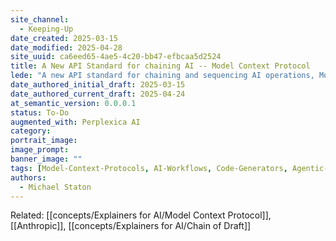 ```yaml
---
site_channel:
  - Keeping-Up
date_created: 2025-03-15
date_modified: 2025-04-28
site_uuid: ca6eed65-4ae5-4c20-bb47-efbcaa5d2524
title: A New API Standard for chaining AI -- Model Context Protocol
lede: "A new API standard for chaining and sequencing AI operations, Model Context Protocol, is a game-changer for AI and code generation."
date_authored_initial_draft: 2025-03-15
date_authored_current_draft: 2025-04-24
at_semantic_version: 0.0.0.1
status: To-Do
augmented_with: Perplexica AI
category: 
portrait_image: 
image_prompt: 
banner_image: ""
tags: [Model-Context-Protocols, AI-Workflows, Code-Generators, Agentic-AI, AI-Human-Workflow]
authors:
  - Michael Staton
---
```


Related: [[concepts/Explainers for AI/Model Context Protocol]], [[Anthropic]], [[concepts/Explainers for AI/Chain of Draft]]

